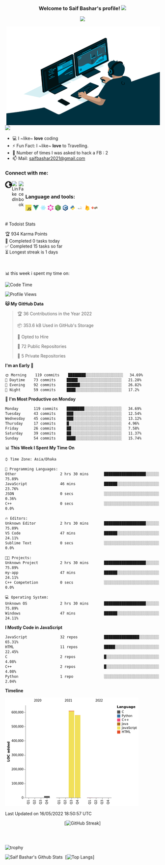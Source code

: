 <h3 align="center">
  Welcome to Saif Bashar's profile!
  <img src="https://media.giphy.com/media/hvRJCLFzcasrR4ia7z/giphy.gif" width="28">
</h3>
<p align="center">
  <a href="https://github.com/saifbashar"><img src="https://readme-typing-svg.herokuapp.com/?lines=Full-stack%20web%20and%20app%20developer;Self-taught%20UI%2FUX%20Designer;2%2B%20years%20of%20coding%20experience;Always%20learning%20new%20things&center=true&width=380&height=45"></a>
</p>


<img align="right" alt="GIF" src="https://raw.githubusercontent.com/saifbashar/saifbashar/main/code.gif" width="500" height="320" />

  
![](https://komarev.com/ghpvc/?username=saifbashar&color=green&style=flat-square&label=PROFILE+VIEWS)



  
  

- 💻 I ~like~ **love** coding
- ⚡ Fun Fact: I ~like~ **love** to Travelling.
- 🏅 Number of times I was asked to hack a FB : 2
- 📫 Mail: saifbashar2021@gmail.com

 
<!-- - Usesless Stats:
 👯 I have successfully worked on production level projects regarding android, web and backend.
currently perfecting my skills with ReactJS and Android MVVM Architecture.


-->
 ### Connect with me:

[<img align="left" alt="" width="22px" src="https://raw.githubusercontent.com/iconic/open-iconic/master/svg/globe.svg" />][website]
[<img align="left" alt="LinkedIn" width="22px" src="https://cdn.jsdelivr.net/npm/simple-icons@v3/icons/linkedin.svg" />][linkedin]
[<img align="left" alt="Facebook" width="22px" src="https://cdn.jsdelivr.net/npm/simple-icons@v3/icons/facebook.svg" />][facebook]


<br /> 


 ### Language and tools:

<code><img height="20" src="https://raw.githubusercontent.com/github/explore/80688e429a7d4ef2fca1e82350fe8e3517d3494d/topics/javascript/javascript.png"></code>
<code><img height="20" src="https://raw.githubusercontent.com/github/explore/80688e429a7d4ef2fca1e82350fe8e3517d3494d/topics/vue/vue.png"></code>
<code><img height="20" src="https://raw.githubusercontent.com/github/explore/80688e429a7d4ef2fca1e82350fe8e3517d3494d/topics/react/react.png"></code>
<code><img height="20" src="https://raw.githubusercontent.com/github/explore/5c058a388828bb5fde0bcafd4bc867b5bb3f26f3/topics/graphql/graphql.png"></code>
<code><img height="20" src="https://raw.githubusercontent.com/github/explore/80688e429a7d4ef2fca1e82350fe8e3517d3494d/topics/nodejs/nodejs.png"></code>
<code><img height="20" src="https://raw.githubusercontent.com/github/explore/80688e429a7d4ef2fca1e82350fe8e3517d3494d/topics/cpp/cpp.png"></code>
<code><img height="20" src="https://raw.githubusercontent.com/github/explore/80688e429a7d4ef2fca1e82350fe8e3517d3494d/topics/python/python.png"></code>
<code><img height="20" src="https://raw.githubusercontent.com/github/explore/80688e429a7d4ef2fca1e82350fe8e3517d3494d/topics/mysql/mysql.png"></code>
<code><img height="20" src="https://raw.githubusercontent.com/github/explore/80688e429a7d4ef2fca1e82350fe8e3517d3494d/topics/firebase/firebase.png"></code>
<code><img height="20" src="https://raw.githubusercontent.com/github/explore/80688e429a7d4ef2fca1e82350fe8e3517d3494d/topics/git/git.png"></code>

  
  


<br />
# Todoist Stats

<!-- TODO-IST:START -->
🏆  934 Karma Points           
🌸  Completed 0 tasks today           
✅  Completed 15 tasks so far           
⏳  Longest streak is 1 days
<!-- TODO-IST:END -->
<br />

📊 this week i spent my time on:
<br />

<!--START_SECTION:waka-->
![Code Time](http://img.shields.io/badge/Code%20Time-0%20secs-blue)

![Profile Views](http://img.shields.io/badge/Profile%20Views-24-blue)

**🐱 My GitHub Data** 

> 🏆 36 Contributions in the Year 2022
 > 
> 📦 353.6 kB Used in GitHub's Storage 
 > 
> 💼 Opted to Hire
 > 
> 📜 72 Public Repositories 
 > 
> 🔑 5 Private Repositories  
 > 
**I'm an Early 🐤** 

```text
🌞 Morning    119 commits    ████████░░░░░░░░░░░░░░░░░   34.69% 
🌆 Daytime    73 commits     █████░░░░░░░░░░░░░░░░░░░░   21.28% 
🌃 Evening    92 commits     ██████░░░░░░░░░░░░░░░░░░░   26.82% 
🌙 Night      59 commits     ████░░░░░░░░░░░░░░░░░░░░░   17.2%

```
📅 **I'm Most Productive on Monday** 

```text
Monday       119 commits    ████████░░░░░░░░░░░░░░░░░   34.69% 
Tuesday      43 commits     ███░░░░░░░░░░░░░░░░░░░░░░   12.54% 
Wednesday    45 commits     ███░░░░░░░░░░░░░░░░░░░░░░   13.12% 
Thursday     17 commits     █░░░░░░░░░░░░░░░░░░░░░░░░   4.96% 
Friday       26 commits     ██░░░░░░░░░░░░░░░░░░░░░░░   7.58% 
Saturday     39 commits     ██░░░░░░░░░░░░░░░░░░░░░░░   11.37% 
Sunday       54 commits     ████░░░░░░░░░░░░░░░░░░░░░   15.74%

```


📊 **This Week I Spent My Time On** 

```text
⌚︎ Time Zone: Asia/Dhaka

💬 Programming Languages: 
Other                    2 hrs 30 mins       ███████████████████░░░░░░   75.89% 
JavaScript               46 mins             ██████░░░░░░░░░░░░░░░░░░░   23.76% 
JSON                     0 secs              ░░░░░░░░░░░░░░░░░░░░░░░░░   0.36% 
C++                      0 secs              ░░░░░░░░░░░░░░░░░░░░░░░░░   0.0%

🔥 Editors: 
Unknown Editor           2 hrs 30 mins       ███████████████████░░░░░░   75.89% 
VS Code                  47 mins             ██████░░░░░░░░░░░░░░░░░░░   24.11% 
Sublime Text             0 secs              ░░░░░░░░░░░░░░░░░░░░░░░░░   0.0%

🐱‍💻 Projects: 
Unknown Project          2 hrs 30 mins       ███████████████████░░░░░░   75.89% 
my-app                   47 mins             ██████░░░░░░░░░░░░░░░░░░░   24.11% 
C++ Competetion          0 secs              ░░░░░░░░░░░░░░░░░░░░░░░░░   0.0%

💻 Operating System: 
Unknown OS               2 hrs 30 mins       ███████████████████░░░░░░   75.89% 
Windows                  47 mins             ██████░░░░░░░░░░░░░░░░░░░   24.11%

```

**I Mostly Code in JavaScript** 

```text
JavaScript               32 repos            ████████████████░░░░░░░░░   65.31% 
HTML                     11 repos            █████░░░░░░░░░░░░░░░░░░░░   22.45% 
C                        2 repos             █░░░░░░░░░░░░░░░░░░░░░░░░   4.08% 
C++                      2 repos             █░░░░░░░░░░░░░░░░░░░░░░░░   4.08% 
Python                   1 repo              ░░░░░░░░░░░░░░░░░░░░░░░░░   2.04%

```


**Timeline**

![Chart not found](https://raw.githubusercontent.com/saifbashar/saifbashar/main/charts/bar_graph.png) 


 Last Updated on 16/05/2022 18:50:57 UTC
<!--END_SECTION:waka-->

<div align="center">
  

[![GitHub Streak](https://github-readme-streak-stats.herokuapp.com?user=saifbashar&theme=synthwave)]
  </div>
  
<br /><br />



  ![trophy](https://github-profile-trophy.vercel.app/?username=saifbashar&theme=juicyfresh&no-frame=true&row=1&&margin-w=20&no-bg=true)

  
<img align="left" alt="Saif Bashar's Github Stats" src="https://github-readme-stats.vercel.app/api?username=saifbashar&show_icons=true" />    &nbsp;
[![Top Langs](https://github-readme-stats.vercel.app/api/top-langs?username=saifbashar&count_private=true&show_icons=true)]
  </div>

  



[website]: https://saifbashar.wordpress.com/
[facebook]: https://www.facebook.com/yepitssaif/
[linkedin]:https://www.linkedin.com/in/saifbashar/
<br/>
<br/>


